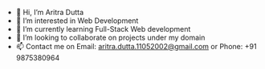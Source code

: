 - 👋 Hi, I’m Aritra Dutta
- 👀 I’m interested in Web Development
- 🌱 I’m currently learning Full-Stack Web development
- 💞️ I’m looking to collaborate on projects under my domain
- 📫 Contact me on Email: aritra.dutta.11052002@gmail.com or Phone: +91 9875380964

<!---
aritra-dutta11/aritra-dutta11 is a ✨ special ✨ repository because its `README.md` (this file) appears on your GitHub profile.
You can click the Preview link to take a look at your changes.
--->
